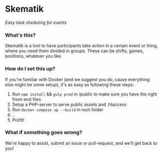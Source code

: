 # Skematik
_Easy task sheduling for events_

### What's this?
Skematik is a tool to have participants take action in a certain event or thing, where you need them divided in groups. These can be shifts, games, positions, whatever you like. 

### How do I set this up?
If you're familiar with Docker (and we suggest you do, cause everything else might be some setup), it's as easy as following these steps:
1) Run `npm install` && `gulp prod` in /public to make sure you have the right front-end files
2) Setup a PHP-server to serve public assets and .htaccess
3) Run `docker-compose up --build` in root-folder
4) ..
5) Profit!

### What if something goes wrong?
We're happy to assist, submit an issue or pull-request, and we'll get back to you!
